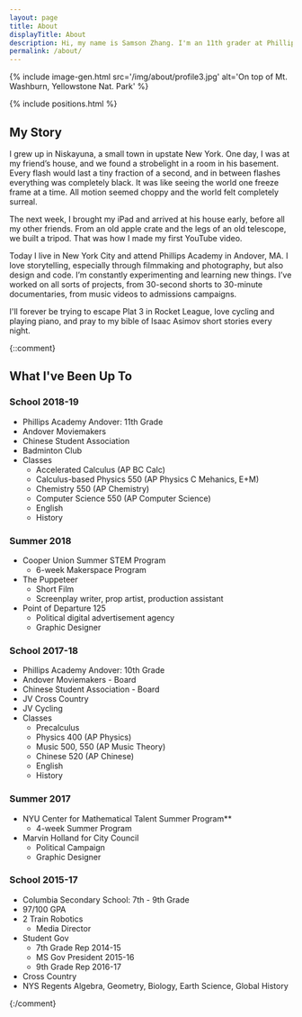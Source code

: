 ```yaml
---
layout: page
title: About
displayTitle: About
description: Hi, my name is Samson Zhang. I'm an 11th grader at Phillips Academy. I love filmmaking, photography, design, and code, among other things.
permalink: /about/
---
```


{% include image-gen.html src='/img/about/profile3.jpg' alt='On top of Mt. Washburn, Yellowstone Nat. Park' %}

{% include positions.html %}

## My Story

I grew up in Niskayuna, a small town in upstate New York. One day, I was at my friend’s house, and we found a strobelight in a room in his basement. Every flash would last a tiny fraction of a second, and in between flashes everything was completely black. It was like seeing the world one freeze frame at a time. All motion seemed choppy and the world felt completely surreal.

The next week, I brought my iPad and arrived at his house early, before all my other friends. From an old apple crate and the legs of an old telescope, we built a tripod. That was how I made my first YouTube video.

Today I live in New York City and attend Phillips Academy in Andover, MA. I love storytelling, especially through filmmaking and photography, but also design and code. I’m constantly experimenting and learning new things. I’ve worked on all sorts of projects, from 30-second shorts to 30-minute documentaries, from music videos to admissions campaigns.

I'll forever be trying to escape Plat 3 in Rocket League, love cycling and playing piano, and pray to my bible of Isaac Asimov short stories every night.

{::comment}

## What I've Been Up To

### School 2018-19
- Phillips Academy Andover: 11th Grade
- Andover Moviemakers
- Chinese Student Association
- Badminton Club
- Classes
  - Accelerated Calculus (AP BC Calc)
  - Calculus-based Physics 550 (AP Physics C Mehanics, E+M)
  - Chemistry 550 (AP Chemistry)
  - Computer Science 550 (AP Computer Science)
  - English
  - History

### Summer 2018
- Cooper Union Summer STEM Program
  - 6-week Makerspace Program
- The Puppeteer
  - Short Film
  - Screenplay writer, prop artist, production assistant
- Point of Departure 125
  - Political digital advertisement agency
  - Graphic Designer

### School 2017-18
- Phillips Academy Andover: 10th Grade
- Andover Moviemakers - Board
- Chinese Student Association - Board
- JV Cross Country
- JV Cycling
- Classes
  - Precalculus
  - Physics 400 (AP Physics)
  - Music 500, 550 (AP Music Theory)
  - Chinese 520 (AP Chinese)
  - English
  - History

### Summer 2017
- NYU Center for Mathematical Talent Summer Program**
  - 4-week Summer Program
- Marvin Holland for City Council
  - Political Campaign
  - Graphic Designer

### School 2015-17
- Columbia Secondary School: 7th - 9th Grade
- 97/100 GPA
- 2 Train Robotics
  - Media Director
- Student Gov
  - 7th Grade Rep 2014-15
  - MS Gov President 2015-16
  - 9th Grade Rep 2016-17
- Cross Country
- NYS Regents Algebra, Geometry, Biology, Earth Science, Global History

{:/comment}
